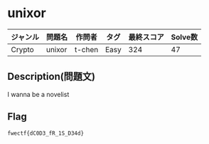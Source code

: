 # unixor

|ジャンル|問題名|作問者|タグ|最終スコア|Solve数|
|---|---|---|---|---|---|
|Crypto|unixor|t-chen|Easy|324|47|
## Description(問題文)

I wanna be a novelist

## Flag

`fwectf{dC0D3_fR_1S_D34d}`

